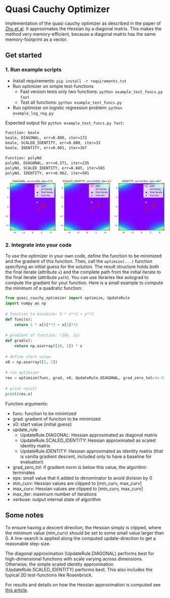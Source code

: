# Quasi Cauchy Optimizer

Implementation of the quasi cauchy optimizer as described in the paper of [Zhu et al](http://www.math.uwaterloo.ca/~hwolkowi/henry/reports/cauchy.pdf).
It approximates the Hessian by a diagonal matrix.
This makes the method very memory-efficient, because a diagonal matrix has the same memory-footprint as a vector.


## Get started

### 1. Run example scripts

* Install requirements: `pip install -r requirements.txt`
* Run optimizer on simple test-functions
    * Fast version tests only two functions: `python example_test_funcs.py fast`
    * Test all functions: `python example_test_funcs.py`
* Run optimizer on logistic regression problem: `python example_log_reg.py`

Expected output for `python example_test_funcs.py fast`:
````
Function: beale
beale, DIAGONAL, err=0.000, iter=172
beale, SCALED_IDENTITY, err=0.000, iter=33
beale, IDENTITY, err=0.001, iter=367

Function: polyNd
polyNd, DIAGONAL, err=0.371, iter=235
polyNd, SCALED_IDENTITY, err=0.605, iter=501
polyNd, IDENTITY, err=0.962, iter=501
````

![plot](doc/plot.png)

### 2. Integrate into your code

To use the optimizer in your own code, define the function to be minimized and the gradient of this function. 
Then, call the `optimize(...)` function specifying an initial guess for the solution.
The result structure holds both the final iterate (attribute `x`) and the complete path from the initial iterate to the final iterate (attribute `path`).
You can use libraries like autograd to compute the gradient for your function.
Here is a small example to compute the minimum of a quadratic function:

````python
from quasi_cauchy_optimizer import optimize, UpdateRule
import numpy as np

# function to minimize: 5 * x**2 + y**2
def func(x):
    return 5 * x[0]**2 + x[1]**2

# gradient of function: (10x, 2y)
def grad(x):
    return np.asarray([10, 2]) * x

# define start value
x0 = np.asarray([1, 2])

# run optimizer
res = optimize(func, grad, x0, UpdateRule.DIAGONAL, grad_zero_tol=1e-5)

# print result
print(res.x)
````

Function arguments: 
* func: function to be minimized
* grad: gradient of function to be minimized
* x0: start value (initial guess)
* update_rule
    * UpdateRule.DIAGONAL: Hessian approximated as diagonal matrix
    * UpdateRule.SCALED_IDENTITY: Hessian approximated as scaled identity matrix
    * UpdateRule.IDENTITY: Hessian approximated as identity matrix (that is vanilla gradient descent, included only to have a baseline for evaluation)
* grad_zero_tol: if gradient norm is below this value, the algorithm terminates
* eps: small value that it added to denominator to avoid division by 0
* min_curv: Hessian values are clipped to [min_curv, max_curv]
* max_curv: Hessian values are clipped to [min_curv, max_curv]
* max_iter: maximum number of iterations
* verbose: output internal state of algorithm


## Some notes
To ensure having a descent direction, the Hessian simply is clipped, where the minimum value (min_curv) should be set to some small value larger than 0.
A line-search is applied along the computed update-direction to get a reasonable step-size.

The diagonal approximation (UpdateRule.DIAGONAL) performs best for high-dimensional functions with scale varying across dimensions. 
Otherwise, the simple scaled identity approximation (UpdateRule.SCALED_IDENTITY) performs best. 
This also includes the typical 2D test-functions like Rosenbrock.

For results and details on how the Hessian approximation is computed see [this article](https://githubharald.github.io/quasi_cauchy.html).
